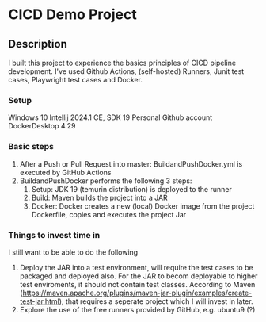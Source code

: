 # CICD Demo Project

## Description

I built this project to experience the basics principles of CICD pipeline development. I've used Github Actions, (self-hosted) Runners, Junit test cases, Playwright test cases and Docker.

### Setup
Windows 10
Intellij 2024.1 CE, SDK 19
Personal Github account
DockerDesktop 4.29

### Basic steps

1. After a Push or Pull Request into master: BuildandPushDocker.yml is executed by GitHub Actions
2. BuildandPushDocker performs the following 3 steps:
   1. Setup: JDK 19 (temurin distribution) is deployed to the runner
   2. Build: Maven builds the project into a JAR 
   3. Docker: Docker creates a new (local) Docker image from the project Dockerfile, copies and executes the project Jar
   
### Things to invest time in

I still want to be able to do the following

1. Deploy the JAR into a test environment, will require the test cases to be packaged and deployed also. For the JAR
to becom deployable to higher test enviroments, it should not contain test classes. According to Maven
(https://maven.apache.org/plugins/maven-jar-plugin/examples/create-test-jar.html), that requires a seperate project which I 
will invest in later. 
2. Explore the use of the free runners provided by GitHub, e.g. ubuntu9 (?)